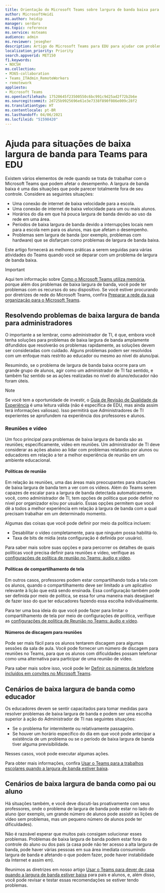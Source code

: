 ```yaml
---
title: Orientação do Microsoft Teams sobre largura de banda baixa para EDU
author: MicrosoftHeidi
ms.author: heidip
manager: serdars
ms.topic: reference
ms.service: msteams
audience: admin
ms.reviewer: jesegher
description: Artigo do Microsoft Teams para EDU para ajudar com problemas de vídeo e reuniões relacionados à baixa largura de banda. Quer você seja um pai, um educador ou um administrador de TI, você tem opções para melhorar a experiência com o Teams.
localization_priority: Priority
search.appverid: MET150
f1.keywords:
- NOCSH
ms.collection:
- M365-collaboration
- Teams_ITAdmin_RemoteWorkers
- remotework
appliesto:
- Microsoft Teams
ms.openlocfilehash: 17520645f23500550c6bc991c9d25ad2f72b2b6e
ms.sourcegitcommit: 2d725b9925696e61e3e7338f890f086e009c28f2
ms.translationtype: HT
ms.contentlocale: pt-BR
ms.lasthandoff: 04/06/2021
ms.locfileid: "51598420"
---
```

# <a name="help-for-low-bandwidth-situations-for-teams-for-edu"></a>Ajuda para situações de baixa largura de banda para Teams para EDU

Existem vários elementos de rede quando se trata de trabalhar com o Microsoft Teams que podem afetar o desempenho. A largura de banda baixa é uma das situações que pode parecer totalmente fora de seu controle. Considere as seguintes situações:

- Uma conexão de internet de baixa velocidade para a escola.
- Uma conexão de internet de baixa velocidade para um ou mais alunos.
- Horários do dia em que há pouca largura de banda devido ao uso da rede em uma área.
- Períodos de baixa largura de banda devido a interrupções locais nem para a escola nem para os alunos, mas que afetam o desempenho.
- Problemas sem largura de banda (por exemplo, problemas com hardware) que se disfarçam como problemas de largura de banda baixa.

Este artigo fornecerá as melhores práticas a serem seguidas para várias atividades do Teams quando você se deparar com um problema de largura de banda baixa.

> [!IMPORTANT]
> Aqui tem informação sobre [Como o Microsoft Teams utiliza memória](teams-memory-usage-perf.md), porque além dos problemas de baixa largura de banda, você pode ter problemas com os recursos do seu dispositivo. Se você estiver procurando por diretrizes de rede do Microsoft Teams, confira [Preparar a rede da sua organização para o Microsoft Teams](prepare-network.md).

## <a name="resolving-low-bandwidth-issues-for-admins"></a>Resolvendo problemas de baixa largura de banda para administradores

O importante a se lembrar, como administrador de TI, é que, embora você tenha soluções para problemas de baixa largura de banda amplamente difundidos que resolverão os problemas rapidamente, as soluções devem ser consideradas com cuidado. Alguns problemas podem ser resolvidos com um enfoque mais restrito ao educador ou mesmo ao nível do aluno/pai.

Resumindo, se o problema de largura de banda baixa ocorre para um grande grupo de alunos, agir como um administrador de TI faz sentido, e também faz sentido se as ações realizadas no nível do aluno/educador não foram úteis.

> [!NOTE]
> Se você tem a oportunidade de investir, o [Guia de Revisão de Qualidade da Experiência](quality-of-experience-review-guide.md) é uma leitura válida (não é específica de EDU, mas ainda assim terá informações valiosas). Isso permitirá que Administradores de TI experientes se aprofundem na experiência dos professores e alunos.

### <a name="meetings-and-video"></a>Reuniões e vídeo

Um foco principal para problemas de baixa largura de banda são as reuniões; especificamente, vídeo em reuniões. Um administrador de TI deve considerar as ações abaixo ao lidar com problemas relatados por alunos ou educadores em relação a ter a melhor experiência de reunião em um ambiente educacional.

#### <a name="meeting-policies"></a>Políticas de reunião

Em relação às reuniões, uma das áreas mais preocupantes para situações de baixa largura de banda tem a ver com os vídeos. Além do Teams serem capazes de escalar para a largura de banda detectada automaticamente, você, como administrador de TI, tem opções de política que pode definir no nível por organizador e/ou por usuário. Essas opções permitem que você dê a todos a melhor experiência em relação à largura de banda com a qual precisam trabalhar em um determinado momento.

Algumas das coisas que você pode definir por meio da política incluem:

- Desabilitar o vídeo completamente, para que ninguém possa habilitá-lo.
- Taxa de bits de mídia (esta configuração é definida por usuário).

Para saber mais sobre suas opções e para percorrer os detalhes de quais políticas você precisa definir para reuniões e vídeo, verifique as [configurações de política de reunião no Teams: áudio e vídeo](meeting-policies-audio-and-video.md).

#### <a name="screen-sharing-policies"></a>Políticas de compartilhamento de tela

Em outros casos, professores podem estar compartilhando toda a tela com os alunos, quando o compartilhamento deve ser limitado a um aplicativo relevante à lição que está sendo ensinada. Essa configuração também pode ser definida por meio de política, se essa for uma maneira mais desejável de fazer isso do que ter educadores fazendo essa escolha individualmente.

Para ter uma boa ideia do que você pode fazer para limitar o compartilhamento de tela por meio de configurações de política, verifique as [configurações de política de Reunião no Teams: áudio e vídeo](meeting-policies-audio-and-video.md).

#### <a name="dial-in-number-for-meetings"></a>Números de discagem para reuniões

Pode ser mais fácil para os alunos tentarem discagem para algumas sessões da sala de aula. Você pode fornecer um número de discagem para reuniões no Teams, para que os alunos com dificuldades possam telefonar como uma alternativa para participar de uma reunião de vídeo.

Para saber mais sobre isso, você pode ler [Definir os números de telefone incluídos em convites no Microsoft Teams](set-the-phone-numbers-included-on-invites-in-teams.md).

## <a name="low-bandwidth-scenarios-as-an-educator"></a>Cenários de baixa largura de banda como educador

Os educadores devem se sentir capacitados para tomar medidas para resolver problemas de baixa largura de banda e podem ser uma escolha superior à ação do Administrador de TI nas seguintes situações:

- Se o problema for intermitente ou relativamente passageiro.
- Se houver um horário específico do dia em que você pode antecipar a existência de um problema ou se o período de baixa largura de banda tiver alguma previsibilidade.

Nesses casos, você pode executar algumas ações.

Para obter mais informações, confira [Usar o Teams para a trabalhos escolares quando a largura de banda estiver baixa](https://support.office.com/article/use-teams-for-schoolwork-when-bandwidth-is-low-5c5675f7-1b55-471a-9daa-ec1e6df38262).

## <a name="low-bandwidth-scenarios-as-a-parent-or-student"></a>Cenários de baixa largura de banda como pai ou aluno

Há situações também, e você deve discuti-las proativamente com seus professores, onde o problema de largura de banda pode estar no lado do aluno (por exemplo, um grande número de alunos pode assistir as lições de vídeo sem problemas, mas um pequeno número de alunos pode ter dificuldades).

Não é razoável esperar que muitos pais consigam solucionar esses problemas. Problemas de baixa largura de banda podem estar fora do controle do aluno ou dos pais (a casa pode não ter acesso a alta largura de banda, pode haver várias pessoas em sua área imediata consumindo largura de banda e afetando o que podem fazer, pode haver instabilidade da Internet e assim em).

Reunimos as diretrizes em nosso artigo [Usar o Teams para dever de casa quando a largura de banda estiver baixa](https://support.office.com/article/use-teams-for-schoolwork-when-bandwidth-is-low-5c5675f7-1b55-471a-9daa-ec1e6df38262) para pais e alunos, e, além disso, você pode revisar e testar essas recomendações se estiver tendo problemas.